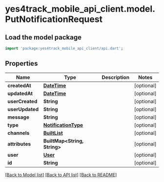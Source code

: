 # yes4track_mobile_api_client.model.PutNotificationRequest

## Load the model package
```dart
import 'package:yes4track_mobile_api_client/api.dart';
```

## Properties
Name | Type | Description | Notes
------------ | ------------- | ------------- | -------------
**createdAt** | [**DateTime**](DateTime.md) |  | [optional] 
**updatedAt** | [**DateTime**](DateTime.md) |  | [optional] 
**userCreated** | **String** |  | [optional] 
**userUpdated** | **String** |  | [optional] 
**message** | **String** |  | [optional] 
**type** | [**NotificationType**](NotificationType.md) |  | [optional] 
**channels** | [**BuiltList<NotificationChannel>**](NotificationChannel.md) |  | [optional] 
**attributes** | **BuiltMap<String, String>** |  | [optional] 
**user** | [**User**](User.md) |  | [optional] 
**id** | **String** |  | [optional] 

[[Back to Model list]](../README.md#documentation-for-models) [[Back to API list]](../README.md#documentation-for-api-endpoints) [[Back to README]](../README.md)


